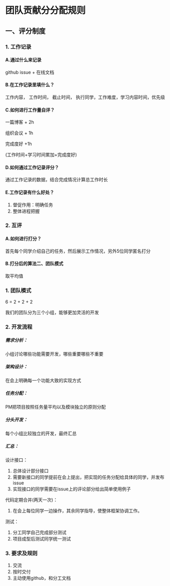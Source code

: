 # 团队贡献分分配规则

## 一、评分制度

### 1. 工作记录

#### A.通过什么来记录

github issue + 在线文档

#### B.在工作记录里填什么？

工作内容， 工作时间， 截止时间， 执行同学，工作难度，学习内容时间，优先级

#### C.如何进行工作量自评？

一篇博客 + 2h

组织会议 + 1h

完成度好 +1h

(工作时间+学习时间累加+完成度好)

#### D.如何通过工作记录评分？

通过工作记录的数据，结合完成情况计算总工作时长

#### E.工作记录有什么好处？

1. 督促作用：明确任务
2. 整体进程把握

### 2. 互评

#### A.如何进行打分？

首先每个同学介绍自己的任务，然后展示工作情况，另外5位同学匿名打分

#### B.打分后的算法二、团队模式

取平均值

### 1. 团队模式

6 = 2 + 2 + 2

我们的团队分为三个小组，能够更加灵活的开发

### 2. 开发流程

##### 需求分析：

小组讨论哪些功能需要开发，哪些重要哪些不重要

##### 架构设计：

在会上明确每一个功能大致的实现方式

##### 任务分配：

PM把项目按照任务量平均以及模块独立的原则分配

##### 分头开发：

每个小组比较独立的开发，最终汇总

##### 汇总：

设计接口：

1. 总体设计部分接口
2. 需要新接口的同学提前在会上提出，把实现的任务分配给具体的同学，并发布issue
3. 实现接口的同学需要在issue上的评论部分给出简单使用例子

代码定期合并(两天一次)：

1. 在会上每位同学一边操作，其余同学指导，使整体框架协调工作。

测试：

1. 分工同学自己完成部分测试
2. 项目成型后测试同学统一测试

### 3. 要求及规则

1. 交流
2. 按时交付
3. 主动使用github，和分工文档
